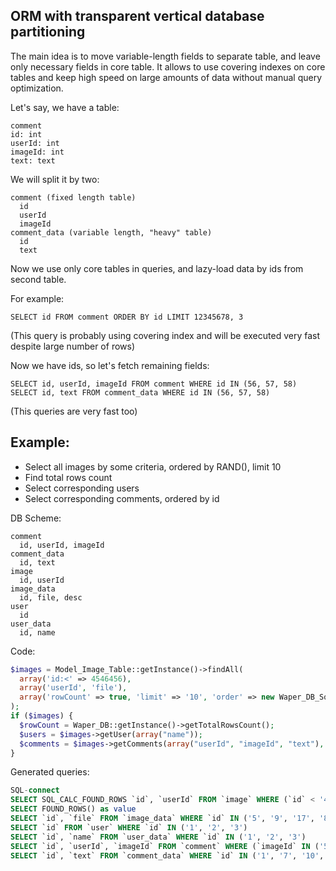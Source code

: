 ORM with transparent vertical database partitioning
---------------------------------------------------

The main idea is to move variable-length fields to separate table, and leave only necessary fields in core table.
It allows to use covering indexes on core tables and keep high speed on large amounts of data without manual
query optimization.

Let's say, we have a table:
```
comment
id: int
userId: int
imageId: int
text: text
```

We will split it by two:
```
comment (fixed length table)
  id
  userId
  imageId
comment_data (variable length, "heavy" table)
  id
  text
```
Now we use only core tables in queries, and lazy-load data by ids from second table.

For example:
```
SELECT id FROM comment ORDER BY id LIMIT 12345678, 3
```
(This query is probably using covering index and will be executed very fast despite large number of rows)

Now we have ids, so let's fetch remaining fields:
```
SELECT id, userId, imageId FROM comment WHERE id IN (56, 57, 58)
SELECT id, text FROM comment_data WHERE id IN (56, 57, 58)
```
(This queries are very fast too)



Example:
--------

- Select all images by some criteria, ordered by RAND(), limit 10
- Find total rows count
- Select corresponding users
- Select corresponding comments, ordered by id

DB Scheme:
```
comment
  id, userId, imageId
comment_data
  id, text
image
  id, userId
image_data
  id, file, desc
user
  id
user_data
  id, name
```  

Code:
```php
$images = Model_Image_Table::getInstance()->findAll(
  array('id:<' => 4546456),
  array('userId', 'file'),
  array('rowCount' => true, 'limit' => '10', 'order' => new Waper_DB_SqlExpression("RAND()"))
);
if ($images) {
  $rowCount = Waper_DB::getInstance()->getTotalRowsCount();
  $users = $images->getUser(array("name"));
  $comments = $images->getComments(array("userId", "imageId", "text"), array('order' => array('id' => 'ASC')));
}
```
Generated queries:
```sql
SQL-connect
SELECT SQL_CALC_FOUND_ROWS `id`, `userId` FROM `image` WHERE (`id` < '4546456') ORDER BY RAND() LIMIT 10
SELECT FOUND_ROWS() as value
SELECT `id`, `file` FROM `image_data` WHERE `id` IN ('5', '9', '17', '8', '15', '11', '7', '30', '26', '13')
SELECT `id` FROM `user` WHERE `id` IN ('1', '2', '3')
SELECT `id`, `name` FROM `user_data` WHERE `id` IN ('1', '2', '3')
SELECT `id`, `userId`, `imageId` FROM `comment` WHERE (`imageId` IN ('5', '9', '17', '8', '15', '11', '7', '30', '26', '13')) ORDER BY `id` ASC
SELECT `id`, `text` FROM `comment_data` WHERE `id` IN ('1', '7', '10', '11', '15', '17', '20', '25', '26', '29', '34', '38', '41', '42', '47', '50', '51', '52', '53', '55', '62', '66', '67', '74', '75', '76', '80', '83', '89', '91', '92', '94', '97')
```